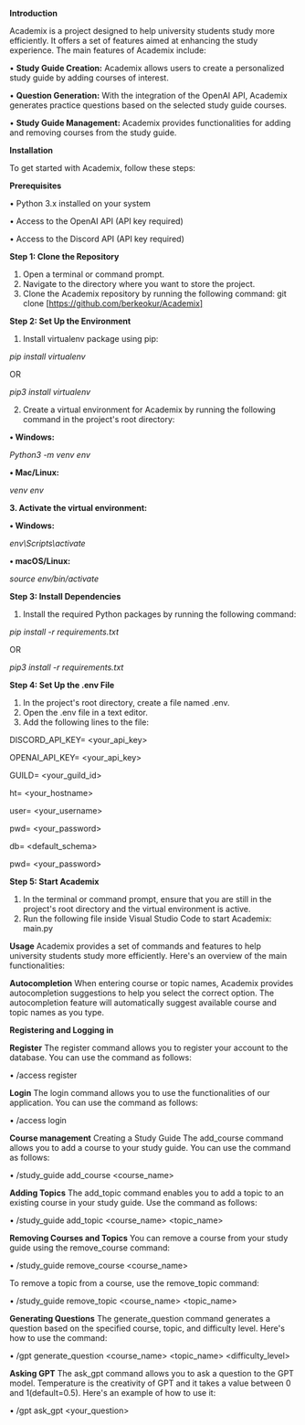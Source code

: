 **Introduction**

Academix is a project designed to help university students study more efficiently. It offers a set of features aimed at enhancing the study experience. The main features of Academix include:

•	**Study Guide Creation:** Academix allows users to create a personalized study guide by adding courses of interest.

•	**Question Generation:** With the integration of the OpenAI API, Academix generates practice questions based on the selected study guide courses.

•	**Study Guide Management:** Academix provides functionalities for adding and removing courses from the study guide.

**Installation**

To get started with Academix, follow these steps:

**Prerequisites**

•	Python 3.x installed on your system

•	Access to the OpenAI API (API key required)

•	Access to the Discord API (API key required)

**Step 1: Clone the Repository**
1.	Open a terminal or command prompt.
2.	Navigate to the directory where you want to store the project.
3.	Clone the Academix repository by running the following command:
git clone [https://github.com/berkeokur/Academix]

**Step 2: Set Up the Environment**
1.	Install virtualenv package using pip:

_pip install virtualenv_

OR

_pip3 install virtualenv_

2.	Create a virtual environment for Academix by running the following command in the project's root directory:

**•	Windows:**

_Python3 -m venv env_
	
**•	Mac/Linux:**

_venv env_


**3.	Activate the virtual environment:**

**•	Windows:**

_env\Scripts\activate_

**• macOS/Linux:**

_source env/bin/activate_



**Step 3: Install Dependencies**
1.	Install the required Python packages by running the following command:

_pip install -r requirements.txt_

OR

_pip3 install -r requirements.txt_




**Step 4: Set Up the .env File**
1.	In the project's root directory, create a file named .env.
2.	Open the .env file in a text editor.
3.	Add the following lines to the file:

DISCORD_API_KEY= <your_api_key>

OPENAI_API_KEY= <your_api_key>

GUILD= <your_guild_id>

ht= <your_hostname>

user= <your_username>

pwd= <your_password>

db= <default_schema>

pwd= <your_password>


**Step 5: Start Academix**
1.	In the terminal or command prompt, ensure that you are still in the project's root directory and the virtual environment is active.
2.	Run the following file inside Visual Studio Code to start Academix:
main.py


**Usage**
Academix provides a set of commands and features to help university students study more efficiently. Here's an overview of the main functionalities:

**Autocompletion**
When entering course or topic names, Academix provides autocompletion suggestions to help you select the correct option. The autocompletion feature will automatically suggest available course and topic names as you type.


**Registering and Logging in**

**Register**
The register command allows you to register your account to the database. You can use the command as follows:

•	/access register <email> <password>
	
	
**Login**
The login command allows you to use the functionalities of our application. You can use the command as follows:
	
•	/access login <email> <password>
	
	
**Course management**
Creating a Study Guide
The add_course command allows you to add a course to your study guide. You can use the command as follows:
	
•	/study_guide add_course <course_name>

	
**Adding Topics**
The add_topic command enables you to add a topic to an existing course in your study guide. Use the command as follows:
	
•	/study_guide add_topic <course_name> <topic_name>

	
**Removing Courses and Topics**
You can remove a course from your study guide using the remove_course command:
	
•	/study_guide remove_course <course_name>

	
To remove a topic from a course, use the remove_topic command:
	
•	/study_guide remove_topic <course_name> <topic_name>

	
**Generating Questions**
The generate_question command generates a question based on the specified course, topic, and difficulty level. Here's how to use the command:
	
•	/gpt generate_question <course_name>  <topic_name>  <difficulty_level>

	
**Asking GPT**
The ask_gpt command allows you to ask a question to the GPT model. Temperature is the creativity of GPT and it takes a value between 0 and 1(default=0.5). Here's an example of how to use it:
	
•	/gpt ask_gpt <your_question> <temperature>
	
	
